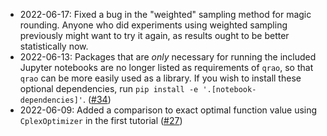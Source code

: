 - 2022-06-17: Fixed a bug in the "weighted" sampling method for magic
  rounding.  Anyone who did experiments using weighted sampling
  previously might want to try it again, as results ought to be better
  statistically now.
- 2022-06-13: Packages that are _only_ necessary for running the
  included Jupyter notebooks are no longer listed as requirements of
  `qrao`, so that `qrao` can be more easily used as a library.  If you
  wish to install these optional dependencies, run
  `pip install -e '.[notebook-dependencies]'`. ([#34])
- 2022-06-09: Added a comparison to exact optimal function value using
  `CplexOptimizer` in the first tutorial ([#27])

[#27]: https://github.com/qiskit-community/prototype-qrao/pull/27
[#34]: https://github.com/qiskit-community/prototype-qrao/pull/34
[#40]: https://github.com/qiskit-community/prototype-qrao/pull/40

